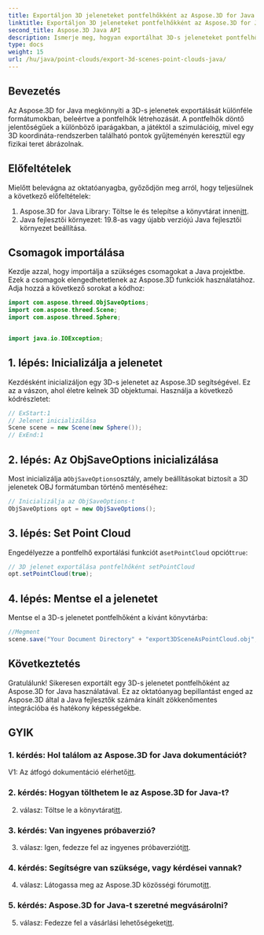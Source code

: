 ```yaml
---
title: Exportáljon 3D jeleneteket pontfelhőkként az Aspose.3D for Java segítségével
linktitle: Exportáljon 3D jeleneteket pontfelhőkként az Aspose.3D for Java segítségével
second_title: Aspose.3D Java API
description: Ismerje meg, hogyan exportálhat 3D-s jeleneteket pontfelhőként Java nyelven az Aspose.3D segítségével. Javítsa alkalmazásait erőteljes 3D grafikával és vizualizációval.
type: docs
weight: 15
url: /hu/java/point-clouds/export-3d-scenes-point-clouds-java/
---
```

## Bevezetés

Az Aspose.3D for Java megkönnyíti a 3D-s jelenetek exportálását különféle formátumokban, beleértve a pontfelhők létrehozását. A pontfelhők döntő jelentőségűek a különböző iparágakban, a játéktól a szimulációig, mivel egy 3D koordináta-rendszerben található pontok gyűjteményén keresztül egy fizikai teret ábrázolnak.

## Előfeltételek

Mielőtt belevágna az oktatóanyagba, győződjön meg arról, hogy teljesülnek a következő előfeltételek:

1.  Aspose.3D for Java Library: Töltse le és telepítse a könyvtárat innen[itt](https://releases.aspose.com/3d/java/).
2. Java fejlesztői környezet: 19.8-as vagy újabb verziójú Java fejlesztői környezet beállítása.

## Csomagok importálása

Kezdje azzal, hogy importálja a szükséges csomagokat a Java projektbe. Ezek a csomagok elengedhetetlenek az Aspose.3D funkciók használatához. Adja hozzá a következő sorokat a kódhoz:

```java
import com.aspose.threed.ObjSaveOptions;
import com.aspose.threed.Scene;
import com.aspose.threed.Sphere;


import java.io.IOException;
```

## 1. lépés: Inicializálja a jelenetet

Kezdésként inicializáljon egy 3D-s jelenetet az Aspose.3D segítségével. Ez az a vászon, ahol életre kelnek 3D objektumai. Használja a következő kódrészletet:

```java
// ExStart:1
// Jelenet inicializálása
Scene scene = new Scene(new Sphere());
// ExEnd:1
```

## 2. lépés: Az ObjSaveOptions inicializálása

 Most inicializálja a`ObjSaveOptions`osztály, amely beállításokat biztosít a 3D jelenetek OBJ formátumban történő mentéséhez:

```java
// Inicializálja az ObjSaveOptions-t
ObjSaveOptions opt = new ObjSaveOptions();
```

## 3. lépés: Set Point Cloud

 Engedélyezze a pontfelhő exportálási funkciót a`setPointCloud` opciót`true`:

```java
// 3D jelenet exportálása pontfelhőként setPointCloud
opt.setPointCloud(true);
```

## 4. lépés: Mentse el a jelenetet

Mentse el a 3D-s jelenetet pontfelhőként a kívánt könyvtárba:

```java
//Megment
scene.save("Your Document Directory" + "export3DSceneAsPointCloud.obj", opt);
```

## Következtetés

Gratulálunk! Sikeresen exportált egy 3D-s jelenetet pontfelhőként az Aspose.3D for Java használatával. Ez az oktatóanyag bepillantást enged az Aspose.3D által a Java fejlesztők számára kínált zökkenőmentes integrációba és hatékony képességekbe.

## GYIK

### 1. kérdés: Hol találom az Aspose.3D for Java dokumentációt?

 V1: Az átfogó dokumentáció elérhető[itt](https://reference.aspose.com/3d/java/).

### 2. kérdés: Hogyan tölthetem le az Aspose.3D for Java-t?

 2. válasz: Töltse le a könyvtárat[itt](https://releases.aspose.com/3d/java/).

### 3. kérdés: Van ingyenes próbaverzió?

 3. válasz: Igen, fedezze fel az ingyenes próbaverziót[itt](https://releases.aspose.com/).

### 4. kérdés: Segítségre van szüksége, vagy kérdései vannak?

 4. válasz: Látogassa meg az Aspose.3D közösségi fórumot[itt](https://forum.aspose.com/c/3d/18).

### 5. kérdés: Aspose.3D for Java-t szeretné megvásárolni?

 5. válasz: Fedezze fel a vásárlási lehetőségeket[itt](https://purchase.aspose.com/buy).